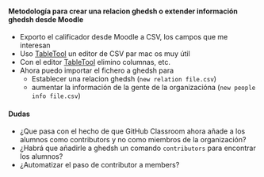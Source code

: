 #### Metodología para crear una relacion ghedsh o extender información ghedsh desde Moodle

* Exporto el calificador desde Moodle a CSV, los campos que me interesan
* Uso [TableTool](https://github.com/jakob/TableTool) un editor de CSV par mac os muy útil
* Con el editor [TableTool](https://github.com/jakob/TableTool) elimino columnas, etc.
* Ahora puedo importar el fichero a ghedsh para 
  - Establecer una relacion ghedsh (`new relation file.csv`)
  - aumentar la información de la gente de la organizacióna (`new people info file.csv`)

#### Dudas

* ¿Que pasa con el hecho de que GitHub Classroom ahora añade a los alumnos como contributors y no como miembros de la organización? 
* ¿Habrá que añadirle a ghedsh un comando `contributors` para encontrar los alumnos?
* ¿Automatizar el paso de contributor a members?
